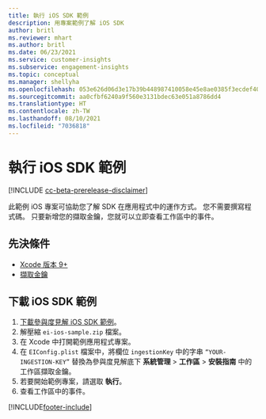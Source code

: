 ```yaml
---
title: 執行 iOS SDK 範例
description: 用專案範例了解 iOS SDK
author: britl
ms.reviewer: mhart
ms.author: britl
ms.date: 06/23/2021
ms.service: customer-insights
ms.subservice: engagement-insights
ms.topic: conceptual
ms.manager: shellyha
ms.openlocfilehash: 053e626d06d3e17b39b448987410058e45e8ae0385f3ecdef40314cb46ae4bf4
ms.sourcegitcommit: aa0cfbf6240a9f560e3131bdec63e051a8786dd4
ms.translationtype: HT
ms.contentlocale: zh-TW
ms.lasthandoff: 08/10/2021
ms.locfileid: "7036818"
---
```

# <a name="run-the-ios-sdk-sample"></a>執行 iOS SDK 範例

[!INCLUDE [cc-beta-prerelease-disclaimer](includes/cc-beta-prerelease-disclaimer.md)]

此範例 iOS 專案可協助您了解 SDK 在應用程式中的運作方式。 您不需要撰寫程式碼。 只要新增您的擷取金鑰，您就可以立即查看工作區中的事件。

## <a name="prerequisites"></a>先決條件

- [Xcode 版本 9+](https://developer.apple.com/xcode/downloads/)
- [擷取金鑰](get-started-ios.md)

## <a name="download-the-ios-sdk-sample"></a>下載 iOS SDK 範例

1. [下載參與度見解 iOS SDK 範例](https://download.pi.dynamics.com/sdk/EI-SDKs/ei-ios-sample.zip)。
1. 解壓縮 `ei-ios-sample.zip` 檔案。
1. 在 Xcode 中打開範例應用程式專案。
1. 在 `EIConfig.plist` 檔案中，將欄位 `ingestionKey` 中的字串 `“YOUR-INGESTION-KEY”` 替換為參與度見解底下 **系統管理** > **工作區** > **安裝指南** 中的工作區擷取金鑰。
1. 若要開始範例專案，請選取 **執行**。
1. 查看工作區中的事件。

[!INCLUDE[footer-include](../includes/footer-banner.md)]
